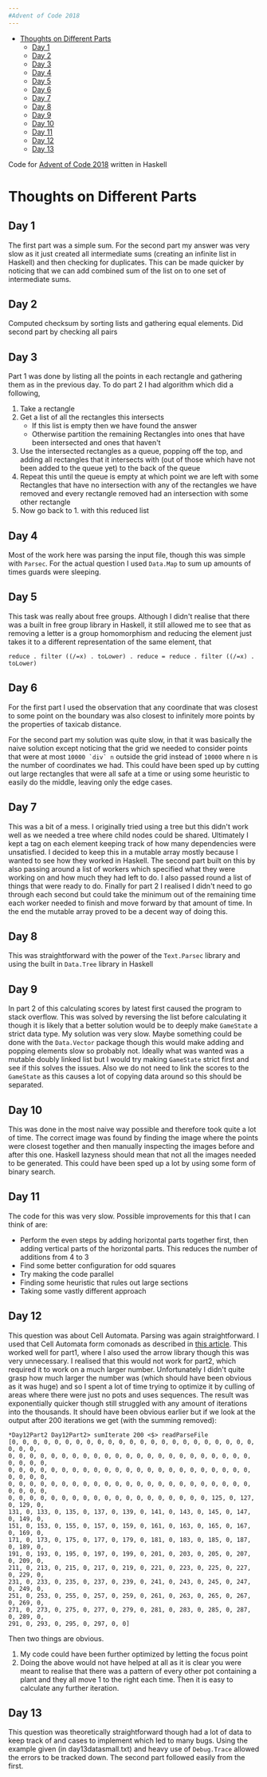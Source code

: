 ```yaml
---
#Advent of Code 2018
---
```


-   [Thoughts on Different Parts](#markdown-header-thoughts-on-different-parts)
    -   [Day 1](#markdown-header-day-1)
    -   [Day 2](#markdown-header-day-2)
    -   [Day 3](#markdown-header-day-3)
    -   [Day 4](#markdown-header-day-4)
    -   [Day 5](#markdown-header-day-5)
    -   [Day 6](#markdown-header-day-6)
    -   [Day 7](#markdown-header-day-7)
    -   [Day 8](#markdown-header-day-8)
    -   [Day 9](#markdown-header-day-9)
    -   [Day 10](#markdown-header-day-10)
    -   [Day 11](#markdown-header-day-11)
    -   [Day 12](#markdown-header-day-12)
    -   [Day 13](#markdown-header-day-13)

Code for [Advent of Code 2018](https://adventofcode.com/2018) written in
Haskell

Thoughts on Different Parts
===========================

Day 1
-----

The first part was a simple sum. For the second part my answer was very
slow as it just created all intermediate sums (creating an infinite list
in Haskell) and then checking for duplicates. This can be made quicker
by noticing that we can add combined sum of the list on to one set of
intermediate sums.

Day 2
-----

Computed checksum by sorting lists and gathering equal elements. Did
second part by checking all pairs

Day 3
-----

Part 1 was done by listing all the points in each rectangle and
gathering them as in the previous day. To do part 2 I had algorithm
which did a following,

1.  Take a rectangle
2.  Get a list of all the rectangles this intersects
    -   If this list is empty then we have found the answer
    -   Otherwise partition the remaining Rectangles into ones that have
        been intersected and ones that haven't
3.  Use the intersected rectangles as a queue, popping off the top, and
    adding all rectangles that it intersects with (out of those which
    have not been added to the queue yet) to the back of the queue
4.  Repeat this until the queue is empty at which point we are left with
    some Rectangles that have no intersection with any of the rectangles
    we have removed and every rectangle removed had an intersection with
    some other rectangle
5.  Now go back to 1. with this reduced list

Day 4
-----

Most of the work here was parsing the input file, though this was simple
with `Parsec`. For the actual question I used `Data.Map` to sum up
amounts of times guards were sleeping.

Day 5
-----

This task was really about free groups. Although I didn't realise that
there was a built in free group library in Haskell, it still allowed me
to see that as removing a letter is a group homomorphism and reducing
the element just takes it to a different representation of the same
element, that

``` {.Haskell}
reduce . filter ((/=x) . toLower) . reduce = reduce . filter ((/=x) . toLower)
```

Day 6
-----

For the first part I used the observation that any coordinate that was
closest to some point on the boundary was also closest to infinitely
more points by the properties of taxicab distance.

For the second part my solution was quite slow, in that it was basically
the naive solution except noticing that the grid we needed to consider
points that were at most `` 10000 `div` n `` outside the grid instead of
`10000` where n is the number of coordinates we had. This could have
been sped up by cutting out large rectangles that were all safe at a
time or using some heuristic to easily do the middle, leaving only the
edge cases.

Day 7
-----

This was a bit of a mess. I originally tried using a tree but this
didn\'t work well as we needed a tree where child nodes could be shared.
Ultimately I kept a tag on each element keeping track of how many
dependencies were unsatisfied. I decided to keep this in a mutable array
mostly because I wanted to see how they worked in Haskell. The second
part built on this by also passing around a list of workers which
specified what they were working on and how much they had left to do. I
also passed round a list of things that were ready to do. Finally for
part 2 I realised I didn\'t need to go through each second but could
take the minimum out of the remaining time each worker needed to finish
and move forward by that amount of time. In the end the mutable array
proved to be a decent way of doing this.

Day 8
-----

This was straightforward with the power of the `Text.Parsec` library and
using the built in `Data.Tree` library in Haskell

Day 9
-----

In part 2 of this calculating scores by latest first caused the program
to stack overflow. This was solved by reversing the list before
calculating it though it is likely that a better solution would be to
deeply make `GameState` a strict data type. My solution was very slow.
Maybe something could be done with the `Data.Vector` package though this
would make adding and popping elements slow so probably not. Ideally
what was wanted was a mutable doubly linked list but I would try making
`GameState` strict first and see if this solves the issues. Also we do
not need to link the scores to the `GameState` as this causes a lot of
copying data around so this should be separated.

Day 10
------

This was done in the most naive way possible and therefore took quite a
lot of time. The correct image was found by finding the image where the
points were closest together and then manually inspecting the images
before and after this one. Haskell lazyness should mean that not all the
images needed to be generated. This could have been sped up a lot by
using some form of binary search.

Day 11
------

The code for this was very slow. Possible improvements for this that I
can think of are:

-   Perform the even steps by adding horizontal parts together first,
    then adding vertical parts of the horizontal parts. This reduces the
    number of additions from 4 to 3
-   Find some better configuration for odd squares
-   Try making the code parallel
-   Finding some heuristic that rules out large sections
-   Taking some vastly different approach

Day 12
------

This question was about Cell Automata. Parsing was again
straightforward. I used that Cell Automata form comonads as described in
[this
article](http://blog.sigfpe.com/2006/12/evaluating-cellular-automata-is.html).
This worked well for part1, where I also used the arrow library though
this was very unnecessary. I realised that this would not work for
part2, which required it to work on a much larger number. Unfortunately
I didn\'t quite grasp how much larger the number was (which should have
been obvious as it was huge) and so I spent a lot of time trying to
optimize it by culling of areas where there were just no pots and uses
sequences. The result was exponentially quicker though still struggled
with any amount of iterations into the thousands. It should have been
obvious earlier but if we look at the output after 200 iterations we get
(with the summing removed):

``` {.Haskell}
*Day12Part2 Day12Part2> sumIterate 200 <$> readParseFile
[0, 0, 0, 0, 0, 0, 0, 0, 0, 0, 0, 0, 0, 0, 0, 0, 0, 0, 0, 0, 0, 0, 0, 0, 0, 0,
0, 0, 0, 0, 0, 0, 0, 0, 0, 0, 0, 0, 0, 0, 0, 0, 0, 0, 0, 0, 0, 0, 0, 0, 0, 0, 0,
0, 0, 0, 0, 0, 0, 0, 0, 0, 0, 0, 0, 0, 0, 0, 0, 0, 0, 0, 0, 0, 0, 0, 0, 0, 0, 0,
0, 0, 0, 0, 0, 0, 0, 0, 0, 0, 0, 0, 0, 0, 0, 0, 0, 0, 0, 0, 0, 0, 0, 0, 0, 0, 0,
0, 0, 0, 0, 0, 0, 0, 0, 0, 0, 0, 0, 0, 0, 0, 0, 0, 0, 0, 125, 0, 127, 0, 129, 0,
131, 0, 133, 0, 135, 0, 137, 0, 139, 0, 141, 0, 143, 0, 145, 0, 147, 0, 149, 0,
151, 0, 153, 0, 155, 0, 157, 0, 159, 0, 161, 0, 163, 0, 165, 0, 167, 0, 169, 0,
171, 0, 173, 0, 175, 0, 177, 0, 179, 0, 181, 0, 183, 0, 185, 0, 187, 0, 189, 0,
191, 0, 193, 0, 195, 0, 197, 0, 199, 0, 201, 0, 203, 0, 205, 0, 207, 0, 209, 0,
211, 0, 213, 0, 215, 0, 217, 0, 219, 0, 221, 0, 223, 0, 225, 0, 227, 0, 229, 0,
231, 0, 233, 0, 235, 0, 237, 0, 239, 0, 241, 0, 243, 0, 245, 0, 247, 0, 249, 0,
251, 0, 253, 0, 255, 0, 257, 0, 259, 0, 261, 0, 263, 0, 265, 0, 267, 0, 269, 0,
271, 0, 273, 0, 275, 0, 277, 0, 279, 0, 281, 0, 283, 0, 285, 0, 287, 0, 289, 0,
291, 0, 293, 0, 295, 0, 297, 0, 0]
```

Then two things are obvious.

1.  My code could have been further optimized by letting the focus point
2.  Doing the above would not have helped at all as it is clear you were
    meant to realise that there was a pattern of every other pot
    containing a plant and they all move 1 to the right each time. Then
    it is easy to calculate any further iteration.

Day 13
------

This question was theoretically straightforward though had a lot of data
to keep track of and cases to implement which led to many bugs. Using
the example given (in day13datasmall.txt) and heavy use of `Debug.Trace`
allowed the errors to be tracked down. The second part followed easily
from the first.
